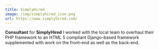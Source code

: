 ```yaml
---
title: SimplyHired
image: /img/simplyhired_icon.png
url: https://www.simplyhired.com/
---
```

**Consultant** for **SimplyHired** I worked with the local team to overhaul their PHP framework to an HTML 5 compliant Django-based framework supplemented with work on the front-end as well as the back-end.